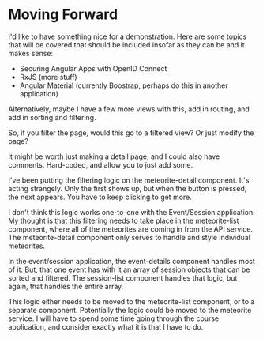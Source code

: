 # Moving Forward

I'd like to have something nice for a demonstration. Here are some topics that will be covered that should be included insofar as they can be and it makes sense:

- Securing Angular Apps with OpenID Connect
- RxJS (more stuff)
- Angular Material (currently Boostrap, perhaps do this in another application)  

Alternatively, maybe I have a few more views with this, add in routing, and add in sorting and filtering.  

So, if you filter the page, would this go to a filtered view? Or just modify the page?  

It might be worth just making a detail page, and I could also have comments. Hard-coded, and allow you to just add some.

I've been putting the filtering logic on the meteorite-detail component. It's acting strangely.
Only the first shows up, but when the button is pressed, the next appears.
You have to keep clicking to get more.  

I don't think this logic works one-to-one with the Event/Session application.
My thought is that this filtering needs to take place in the meteorite-list component, where all of the meteorites are coming in from the API service.
The meteorite-detail component only serves to handle and style individual meteorites.  

In the event/session application, the event-details component handles most of it. But, that one event has with it an array of session objects that can be sorted and filtered.
The session-list component handles that logic, but again, that handles the entire array.  

This logic either needs to be moved to the meteorite-list component, or to a separate component.
Potentially the logic could be moved to the meteorite service.
I will have to spend some time going through the course application, and consider exactly what it is that I have to do.
